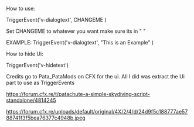 How to use:

TriggerEvent('v-dialogtext', CHANGEME )

Set CHANGEME to whatever you want make sure its in " " 

EXAMPLE: TriggerEvent('v-dialogtext', "This is an Example" )

How to hide Ui:

TriggerEvent('v-hidetext')


Credits go to Pata_PataMods on CFX for the ui. All I did was extract the Ui part to use as TriggerEvents

https://forum.cfx.re/t/patachute-a-simple-skydiving-script-standalone/4814245


https://forum.cfx.re/uploads/default/original/4X/2/4/d/24d9f5c188777ae5788741f3f5bea76377c4948b.jpeg
